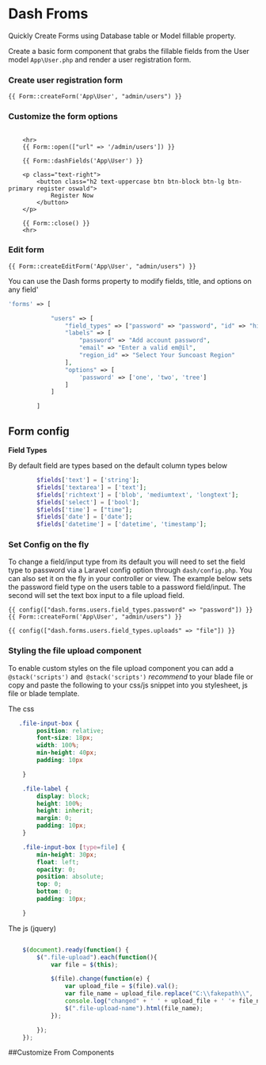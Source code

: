 # Dash Froms

Quickly Create Forms using Database table or Model fillable property.

Create a basic form component that grabs the fillable fields from the User model `App\User.php` and render a user registration form.   

### Create user registration form

```blade
{{ Form::createForm('App\User', "admin/users") }}
```

### Customize the form options

```blade

    <hr>
    {{ Form::open(["url" => '/admin/users']) }}

    {{ Form::dashFields('App\User') }}
    
    <p class="text-right">
        <button class="h2 text-uppercase btn btn-block btn-lg btn-primary register oswald">
            Register Now
        </button>
    </p>

    {{ Form::close() }}
    <hr>
```

### Edit form 

```blade
{{ Form::createEditForm('App\User', "admin/users") }}
```
You can use the Dash forms property to modify fields, title, and options on any field'

```php
'forms' => [

            "users" => [
                "field_types" => ["password" => "password", "id" => "hidden", "email" => "email"],
                "labels" => [
                    "password" => "Add account password",
                    "email" => "Enter a valid em@il",
                    "region_id" => "Select Your Suncoast Region"
                ],
                "options" => [
                    'password' => ['one', 'two', 'tree']
                ]
            ]

        ]
```
 
 

## Form config 

__Field Types__

By default field are types based on the default column types below 

```php
        $fields['text'] = ['string'];
        $fields['textarea'] = ['text'];
        $fields['richtext'] = ['blob', 'mediumtext', 'longtext'];
        $fields['select'] = ['bool'];
        $fields['time'] = ["time"];
        $fields['date'] = ['date'];
        $fields['datetime'] = ['datetime', 'timestamp'];
```

### Set Config on the fly 

To change a field/input type from its default you will need to set the field type to password via a Laravel config option through `dash/config.php`. You can also set it on the fly in your controller or view. The example below sets the password field type on the users table to a password field/input. The second will set the text box input to a file upload field.

```blade
{{ config(["dash.forms.users.field_types.password" => "password"]) }}
{{ Form::createForm('App\User', "admin/users") }}
```

```blade
{{ config(["dash.forms.users.field_types.uploads" => "file"]) }}
```

### Styling the file upload component 

To enable custom styles on the file upload component you can add a `@stack('scripts')` and` @stack('scripts')`  *recommend* to your blade file or copy and paste the following to your css/js snippet into you stylesheet, js file or blade template.

The css

```css
   .file-input-box {
        position: relative;
        font-size: 18px;
        width: 100%;
        min-height: 40px;
        padding: 10px

    }

    .file-label {
        display: block;
        height: 100%;
        height: inherit;
        margin: 0;
        padding: 10px;
    }

    .file-input-box [type=file] {
        min-height: 30px;
        float: left;
        opacity: 0;
        position: absolute;
        top: 0;
        bottom: 0;
        padding: 10px;

    }
```

The js (jquery)

```javascript

    $(document).ready(function() {
        $(".file-upload").each(function(){
            var file = $(this);

            $(file).change(function(e) {
                var upload_file = $(file).val();
                var file_name = upload_file.replace("C:\\fakepath\\", '');
                console.log("changed" + ' ' + upload_file + ' '+ file_name);
                $(".file-upload-name").html(file_name);
            });

        });
    });

```

##Customize From Components



